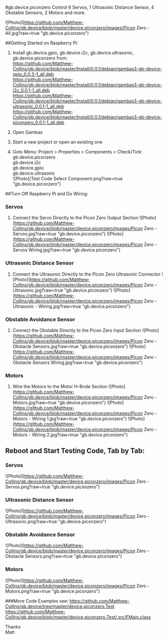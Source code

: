 #gb.device.piconzero
Control 6 Servos, 1 Ultrasonic Distance Sensor, 4 Obstable Sensors, 2 Motors and more.

![Photo](https://github.com/Matthew-Collins/gb.device/blob/master/device.piconzero/images/Picon Zero - All.jpg?raw=true "gb.device.piconzero")

##Getting Started on Raspberry Pi:
1. Install gb.device.gpio, gb.device.i2c, gb.device.ultrasonic, gb.device.piconzero from:  
https://github.com/Matthew-Collins/gb.device/blob/master/Install/0.0.1/debian/gambas3-gb-device-gpio_0.0.3-1_all.deb  
https://github.com/Matthew-Collins/gb.device/blob/master/Install/0.0.1/debian/gambas3-gb-device-i2c_0.0.1-1_all.deb  
https://github.com/Matthew-Collins/gb.device/blob/master/Install/0.0.1/debian/gambas3-gb-device-ultrasonic_0.0.1-1_all.deb  
https://github.com/Matthew-Collins/gb.device/blob/master/Install/0.0.1/debian/gambas3-gb-device-piconzero_0.0.1-1_all.deb  

2. Open Gambas
3. Start a new project or open an existing one
4. Goto Menu: Project > Properties > Components > Check/Tick:  
    gb.device.piconzero  
	gb.device.i2c  
	gb.device.gpio  
	gb.device.ultrasonic  
![Photo](Test Code Select Component.png?raw=true "gb.device.piconzero")

##Turn Off Raspberry Pi and Do Wiring:

### Servos
1. Connect the Servo Directly to the Picon Zero Output Section
![Photo](https://github.com/Matthew-Collins/gb.device/blob/master/device.piconzero/images/Picon Zero - Servos.jpg?raw=true "gb.device.piconzero")
![Photo](https://github.com/Matthew-Collins/gb.device/blob/master/device.piconzero/images/Picon Zero - Servos Wiring.jpg?raw=true "gb.device.piconzero")
  
### Ultrasonic Distance Sensor
1. Connect the Ultrasonic Directly to the Picon Zero Ultrasonic Connector
![Photo](https://github.com/Matthew-Collins/gb.device/blob/master/device.piconzero/images/Picon Zero - Ultrasonic.jpg?raw=true "gb.device.piconzero")
![Photo](https://github.com/Matthew-Collins/gb.device/blob/master/device.piconzero/images/Picon Zero - Ultrasonic - Wiring.jpg?raw=true "gb.device.piconzero")
  
### Obstable Avoidance Sensor
1. Connect the Obstable Directly to the Picon Zero Input Section
![Photo](https://github.com/Matthew-Collins/gb.device/blob/master/device.piconzero/images/Picon Zero - Obstacle Sensors.jpg?raw=true "gb.device.piconzero")
![Photo](https://github.com/Matthew-Collins/gb.device/blob/master/device.piconzero/images/Picon Zero - Obstacle Sensors Wiring.jpg?raw=true "gb.device.piconzero")
  
### Motors
1. Wire the Motors to the Motor H-Bride Section
![Photo](https://github.com/Matthew-Collins/gb.device/blob/master/device.piconzero/images/Picon Zero - Motors.jpg?raw=true "gb.device.piconzero")
![Photo](https://github.com/Matthew-Collins/gb.device/blob/master/device.piconzero/images/Picon Zero - Motors - Wiring 1.jpg?raw=true "gb.device.piconzero")
![Photo](https://github.com/Matthew-Collins/gb.device/blob/master/device.piconzero/images/Picon Zero - Motors - Wiring 2.jpg?raw=true "gb.device.piconzero")
  
  
## Reboot and Start Testing Code, Tab by Tab:
  
### Servos
![Photo](https://github.com/Matthew-Collins/gb.device/blob/master/device.piconzero/images/Picon Zero - Servos.png?raw=true "gb.device.piconzero")
  
### Ultrasonic Distance Sensor
![Photo](https://github.com/Matthew-Collins/gb.device/blob/master/device.piconzero/images/Picon Zero - Ultrasonic.png?raw=true "gb.device.piconzero")
  
### Obstable Avoidance Sensor
![Photo](https://github.com/Matthew-Collins/gb.device/blob/master/device.piconzero/images/Picon Zero - Obstacle Sensors.png?raw=true "gb.device.piconzero")
  
### Motors
![Photo](https://github.com/Matthew-Collins/gb.device/blob/master/device.piconzero/images/Picon Zero - Motors.png?raw=true "gb.device.piconzero")
  
###More Code Examples see:
https://github.com/Matthew-Collins/gb.device/tree/master/device.piconzero.Test  
https://github.com/Matthew-Collins/gb.device/blob/master/device.piconzero.Test/.src/FMain.class  

Thanks  
Matt
